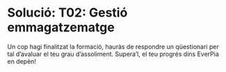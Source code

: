# Solució: T02: Gestió emmagatzematge

Un cop hagi finalitzat la formació, hauràs de respondre un qüestionari per tal d’avaluar el teu grau d’assoliment. Supera’l, el teu progrés dins EverPia en depèn!
